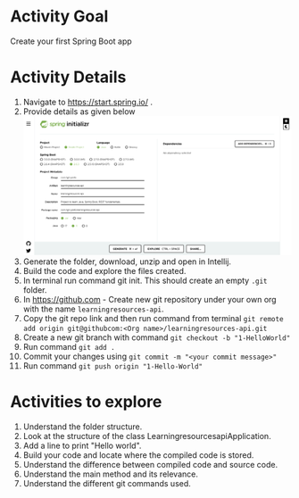 # Activity Goal

Create your first Spring Boot app

# Activity Details

1. Navigate to https://start.spring.io/ .
2. Provide details as given below ![Screenshot](SpringBootProjectGeneration.png)
3. Generate the folder, download, unzip and open in Intellij.
4. Build the code and explore the files created.
5. In terminal run command git init. This should create an empty `.git` folder.
6. In https://github.com - Create new git repository under your own org with the name `learningresources-api`.
7. Copy the git repo link and then run command from terminal `git remote add origin git@githubcom:<Org name>/learningresources-api.git`
8. Create a new git branch with command `git checkout -b "1-HelloWorld"`
9. Run command `git add .` 
10. Commit your changes using `git commit -m "<your commit message>"`
10. Run command `git push origin "1-Hello-World"`

# Activities to explore
1. Understand the folder structure.
2. Look at the structure of the class LearningresourcesapiApplication.
3. Add a line to print "Hello world".
4. Build your code  and locate where the compiled code is stored.
5. Understand the difference between compiled code and source code.
6. Understand the main method and its relevance.
7. Understand the different git commands used.
